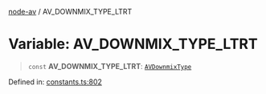 [node-av](../globals.md) / AV\_DOWNMIX\_TYPE\_LTRT

# Variable: AV\_DOWNMIX\_TYPE\_LTRT

> `const` **AV\_DOWNMIX\_TYPE\_LTRT**: [`AVDownmixType`](../type-aliases/AVDownmixType.md)

Defined in: [constants.ts:802](https://github.com/seydx/av/blob/f8631fc881b394300b1479f511d55cf1c370a87f/src/constants/constants.ts#L802)
